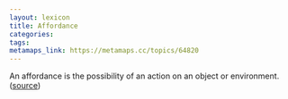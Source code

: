 ```yaml
---
layout: lexicon
title: Affordance
categories:
tags:
metamaps_link: https://metamaps.cc/topics/64820
---
```


An affordance is the possibility of an action on an object or environment. ([source](https://en.wikipedia.org/wiki/Affordance))
